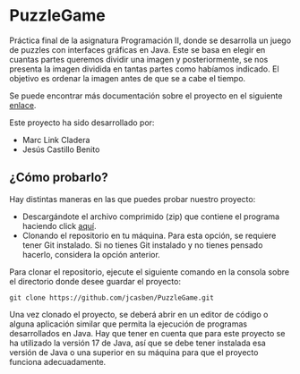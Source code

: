 # PuzzleGame
Práctica final de la asignatura Programación II, donde se desarrolla un juego de puzzles con interfaces gráficas en Java. Este se basa en elegir en cuantas partes queremos dividir una imagen y posteriormente, 
se nos presenta la imagen dividida en tantas partes como habíamos indicado. El objetivo es ordenar la imagen antes de que se a cabe el tiempo.

Se puede encontrar más documentación sobre el proyecto en el siguiente [enlace](https://jcasben.github.io/PuzzleGame/).

Este proyecto ha sido desarrollado por:
- Marc Link Cladera
- Jesús Castillo Benito


## ¿Cómo probarlo?
Hay distintas maneras en las que puedes probar nuestro proyecto:

- Descargándote el archivo comprimido (zip) que contiene el programa haciendo click [aquí](https://github.com/jcasben/PuzzleGame/archive/refs/heads/master.zip).
- Clonando el repositorio en tu máquina. Para esta opción, se requiere tener Git instalado. Si no tienes Git instalado y no tienes pensado hacerlo, considera la opción anterior.

Para clonar el repositorio, ejecute el siguiente comando en la consola sobre el directorio donde desee guardar el proyecto:
```
git clone https://github.com/jcasben/PuzzleGame.git
```
Una vez clonado el proyecto, se deberá abrir en un editor de código o alguna aplicación similar que permita la ejecución de programas desarrollados en Java. Hay que tener en cuenta que para este proyecto se ha
utilizado la versión 17 de Java, así que se debe tener instalada esa versión de Java o una superior en su máquina para que el proyecto funciona adecuadamente.
